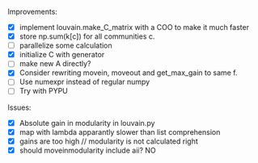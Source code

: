 Improvements:
- [x] implement louvain.make_C_matrix with a COO to make it much faster
- [x] store np.sum(k[c]) for all communities c.
- [ ] parallelize some calculation
- [x] initialize C with generator
- [ ] make new A directly?
- [x] Consider rewriting movein, moveout and get_max_gain to same f.
- [ ] Use numexpr instead of regular numpy
- [ ] Try with PYPU

Issues:
- [x] Absolute gain in modularity in louvain.py
- [x] map with lambda apparantly slower than list comprehension
- [x] gains are too high // modularity is not calculated right
- [x] should moveinmodularity include aii? NO